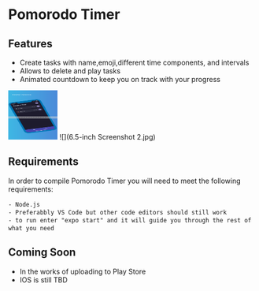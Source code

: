 # Pomorodo Timer

## Features
- Create tasks with name,emoji,different time components, and intervals 
- Allows to delete and play tasks 
- Animated countdown to keep you on track with your progress

<img src="6.5-inch Screenshot 1.jpg" width="100" height="100">
![](6.5-inch Screenshot 2.jpg)

## Requirements
In order to compile Pomorodo Timer you will need to meet the following requirements:
```
- Node.js
- Preferabbly VS Code but other code editors should still work
- to run enter "expo start" and it will guide you through the rest of what you need
```
## Coming Soon
- In the works of uploading to Play Store
- IOS is still TBD
